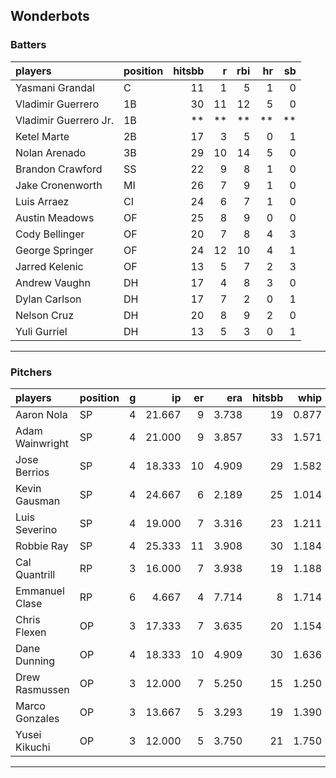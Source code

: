 ## Wonderbots

### Batters

 
|players               |position | hitsbb|  r| rbi| hr| sb| 
|:---------------------|:--------|------:|--:|---:|--:|--:| 
|Yasmani Grandal       |C        |     11|  1|   5|  1|  0| 
|Vladimir Guerrero     |1B       |     30| 11|  12|  5|  0| 
|Vladimir Guerrero Jr. |1B       |     **| **|  **| **| **| 
|Ketel Marte           |2B       |     17|  3|   5|  0|  1| 
|Nolan Arenado         |3B       |     29| 10|  14|  5|  0| 
|Brandon Crawford      |SS       |     22|  9|   8|  1|  0| 
|Jake Cronenworth      |MI       |     26|  7|   9|  1|  0| 
|Luis Arraez           |CI       |     24|  6|   7|  1|  0| 
|Austin Meadows        |OF       |     25|  8|   9|  0|  0| 
|Cody Bellinger        |OF       |     20|  7|   8|  4|  3| 
|George Springer       |OF       |     24| 12|  10|  4|  1| 
|Jarred Kelenic        |OF       |     13|  5|   7|  2|  3| 
|Andrew Vaughn         |DH       |     17|  4|   8|  3|  0| 
|Dylan Carlson         |DH       |     17|  7|   2|  0|  1| 
|Nelson Cruz           |DH       |     20|  8|   9|  2|  0| 
|Yuli Gurriel          |DH       |     13|  5|   3|  0|  1| 


* * *

### Pitchers

 
|players         |position |  g|     ip| er|   era| hitsbb|  whip| so|  w| sv| 
|:---------------|:--------|--:|------:|--:|-----:|------:|-----:|--:|--:|--:| 
|Aaron Nola      |SP       |  4| 21.667|  9| 3.738|     19| 0.877| 25|  1|  0| 
|Adam Wainwright |SP       |  4| 21.000|  9| 3.857|     33| 1.571| 22|  2|  0| 
|Jose Berrios    |SP       |  4| 18.333| 10| 4.909|     29| 1.582| 15|  1|  0| 
|Kevin Gausman   |SP       |  4| 24.667|  6| 2.189|     25| 1.014| 31|  1|  0| 
|Luis Severino   |SP       |  4| 19.000|  7| 3.316|     23| 1.211| 19|  2|  0| 
|Robbie Ray      |SP       |  4| 25.333| 11| 3.908|     30| 1.184| 18|  2|  0| 
|Cal Quantrill   |RP       |  3| 16.000|  7| 3.938|     19| 1.188|  6|  1|  0| 
|Emmanuel Clase  |RP       |  6|  4.667|  4| 7.714|      8| 1.714|  4|  0|  2| 
|Chris Flexen    |OP       |  3| 17.333|  7| 3.635|     20| 1.154| 11|  1|  0| 
|Dane Dunning    |OP       |  4| 18.333| 10| 4.909|     30| 1.636| 19|  0|  0| 
|Drew Rasmussen  |OP       |  3| 12.000|  7| 5.250|     15| 1.250|  9|  0|  0| 
|Marco Gonzales  |OP       |  3| 13.667|  5| 3.293|     19| 1.390| 13|  1|  0| 
|Yusei Kikuchi   |OP       |  3| 12.000|  5| 3.750|     21| 1.750|  9|  0|  0| 


* * *


